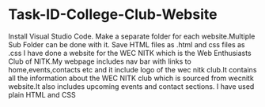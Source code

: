 # Task-ID-College-Club-Website
Install Visual Studio Code.
Make a separate folder for each website.Multiple Sub Folder can be done with it.
Save HTML files as .html and css files as .css
I have done a website for the WEC NITK which is the Web Enthusiasts Club of NITK.My webpage includes nav bar with links to home,events,contacts etc and it include logo of the wec nitk club.It contains all the information about the WEC NITK club which is sourced from wecnitk website.It also includes upcoming events and contact sections.
I have used plain HTML and CSS


